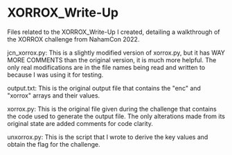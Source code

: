 # XORROX_Write-Up
Files related to the XORROX_Write-Up I created, detailing a walkthrough of the XORROX challenge from NahamCon 2022.

jcn_xorrox.py: This is a slightly modified version of xorrox.py, but it has WAY MORE COMMENTS than the original version, it is much more helpful. The only real modifications are in the file names being read and written to because I was using it for testing.

output.txt: This is the original output file that contains the "enc" and "xorrox" arrays and their values.

xorrox.py: This is the original file given during the challenge that contains the code used to generate the output file. The only alterations made from its original state are added comments for code clarity.

unxorrox.py: This is the script that I wrote to derive the key values and obtain the flag for the challenge.
